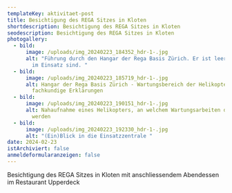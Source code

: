 ```yaml
---
templateKey: aktivitaet-post
title: Besichtigung des REGA Sitzes in Kloten
shortdescription: Besichtigung des REGA Sitzes in Kloten
seodescription: Besichtigung des REGA Sitzes in Kloten
photogallery:
  - bild:
      image: /uploads/img_20240223_184352_hdr-1-.jpg
      alt: "Führung durch den Hangar der Rega Basis Zürich. Er ist leer, da die Jets
        im Einsatz sind. "
  - bild:
      image: /uploads/img_20240223_185719_hdr-1-.jpg
      alt: Hangar der Rega Basis Zürich - Wartungsbereich der Helikopter und
        fachkundige Erklärungen
  - bild:
      image: /uploads/img_20240223_190151_hdr-1-.jpg
      alt: Nahaufnahme eines Helikopters, an welchem Wartungsarbeiten durchgeführt
        werden
  - bild:
      image: /uploads/img_20240223_192330_hdr-1-.jpg
      alt: "(Ein)Blick in die Einsatzzentrale "
date: 2024-02-23
istArchiviert: false
anmeldeformularanzeigen: false
---
```

<!--StartFragment-->

Besichtigung des REGA Sitzes in Kloten mit anschliessendem Abendessen im Restaurant Upperdeck

<!--EndFragment-->